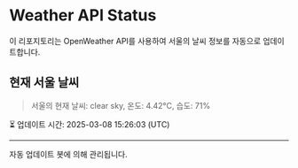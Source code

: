 
# Weather API Status

이 리포지토리는 OpenWeather API를 사용하여 서울의 날씨 정보를 자동으로 업데이트합니다.

## 현재 서울 날씨
> 서울의 현재 날씨: clear sky, 온도: 4.42°C, 습도: 71%

⏳ 업데이트 시간: 2025-03-08 15:26:03 (UTC)

---
자동 업데이트 봇에 의해 관리됩니다.
